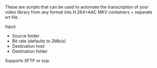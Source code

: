 These are scripts that can be used to automate the transcription of your video library from any format into H.264+AAC MKV containers + separate srt file.

Input:
- Source folder
- Bit rate (defaults to 2Mb/s)
- Destination host
- Destination folder

Supports SFTP or scp. 